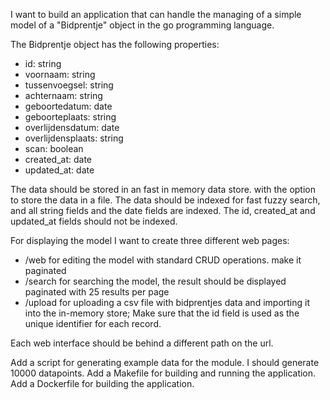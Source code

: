 I want to build an application that can handle the managing of a simple model of a "Bidprentje" object in the go programming language.

The Bidprentje object has the following properties:
- id: string
- voornaam: string
- tussenvoegsel: string
- achternaam: string
- geboortedatum: date
- geboorteplaats: string
- overlijdensdatum: date
- overlijdensplaats: string
- scan: boolean
- created_at: date
- updated_at: date

The data should be stored in an fast in memory data store. with the option to store the data
in a file.
The data should be indexed for fast fuzzy search, and all string fields and the date fields are indexed.
The id, created_at and updated_at fields should not be indexed.

For displaying the model I want to create three different web pages:

* /web for editing the model with standard CRUD operations. make it paginated
* /search for searching the model, the result should be displayed paginated with 25 results per page
* /upload for uploading a csv file with bidprentjes data and importing it into the in-memory store; Make sure that the id field is used as the unique identifier for each record.

Each web interface should be behind a different path on the url.

Add a script for generating example data for the module. I should generate 10000 datapoints.
Add a Makefile for building and running the application.
Add a Dockerfile for building the application.
